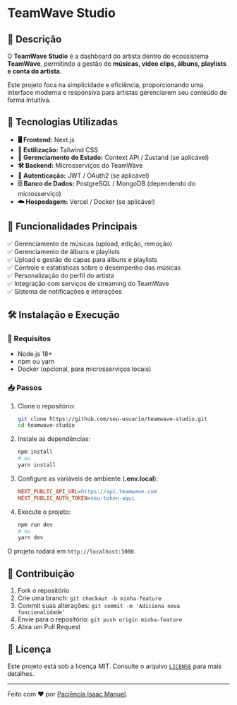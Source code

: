 # TeamWave Studio

## 📌 Descrição
O **TeamWave Studio** é a dashboard do artista dentro do ecossistema **TeamWave**, permitindo a gestão de **músicas, vídeo clips, álbuns, playlists e conta do artista**.

Este projeto foca na simplicidade e eficiência, proporcionando uma interface moderna e responsiva para artistas gerenciarem seu conteúdo de forma intuitiva.

## 🚀 Tecnologias Utilizadas
- **🖥️ Frontend:** Next.js
- **🎨 Estilização:** Tailwind CSS
- **🔄 Gerenciamento de Estado:** Context API / Zustand (se aplicável)
- **🛠️ Backend:** Microsserviços do TeamWave
- **🔐 Autenticação:** JWT / OAuth2 (se aplicável)
- **🗄️ Banco de Dados:** PostgreSQL / MongoDB (dependendo do microsserviço)
- **☁️ Hospedagem:** Vercel / Docker (se aplicável)

## 🎯 Funcionalidades Principais
✅ Gerenciamento de músicas (upload, edição, remoção)  
✅ Gerenciamento de álbuns e playlists  
✅ Upload e gestão de capas para álbuns e playlists  
✅ Controle e estatísticas sobre o desempenho das músicas  
✅ Personalização do perfil do artista  
✅ Integração com serviços de streaming do TeamWave  
✅ Sistema de notificações e interações  

## 🛠️ Instalação e Execução
### 🔧 Requisitos
- Node.js 18+
- npm ou yarn
- Docker (opcional, para microsserviços locais)

### 📥 Passos
1. Clone o repositório:
   ```sh
   git clone https://github.com/seu-usuario/teamwave-studio.git
   cd teamwave-studio
   ```
2. Instale as dependências:
   ```sh
   npm install
   # ou
   yarn install
   ```
3. Configure as variáveis de ambiente (**.env.local**):
   ```ini
   NEXT_PUBLIC_API_URL=https://api.teamwave.com
   NEXT_PUBLIC_AUTH_TOKEN=seu-token-aqui
   ```
4. Execute o projeto:
   ```sh
   npm run dev
   # ou
   yarn dev
   ```

O projeto rodará em `http://localhost:3000`.

## 🤝 Contribuição
1. Fork o repositório
2. Crie uma branch: `git checkout -b minha-feature`
3. Commit suas alterações: `git commit -m 'Adiciona nova funcionalidade'`
4. Envie para o repositório: `git push origin minha-feature`
5. Abra um Pull Request

## 📜 Licença
Este projeto está sob a licença MIT. Consulte o arquivo [`LICENSE`](LICENSE) para mais detalhes.

---

Feito com ❤️ por [Paciência Isaac Manuel](https://github.com/manuelisaacdev).

